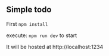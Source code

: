 ## Simple todo
First ``` npm install ```

execute: ``` npm run dev ``` to start

It will be hosted at http://localhost:1234
